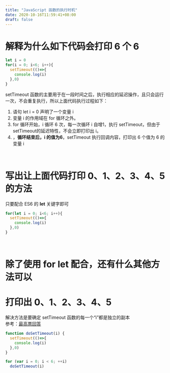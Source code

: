 ```yaml
---
title: "JavaScript 函数的执行时机"
date: 2020-10-16T11:59:41+08:00
draft: false
---
```


# 解释为什么如下代码会打印 6 个 6
```JavaScript
let i = 0
for(i = 0; i<6; i++){
  setTimeout(()=>{
    console.log(i)
  },0)
}
```  
setTimeout 函数的主要用于在一段时间之后，执行相应的延迟操作，且只会运行一次，不会重复执行，所以上面代码执行过程如下：  
1. 语句 let i = 0 声明了一个变量 i  
2. 变量 i 的作用域在 for 循环之外。  
3. for 循环开始，i 循环 6 次，每一次循环 i 自增1，执行 setTimeout，但由于setTimeout的延迟特性，不会立即打印出 i。
4. ，**循环结束后，i 的值为6**，setTimeout 执行回调内容，打印出 6 个值为 6 的变量 i


&nbsp;
&nbsp;

# 写出让上面代码打印 0、1、2、3、4、5 的方法
只要配合 ES6 的 **let** 关键字即可  

```JavaScript
for(let i = 0; i<6; i++){
  setTimeout(()=>{
    console.log(i)
  },0)
}
```
&nbsp;
&nbsp;

# 除了使用 for let 配合，还有什么其他方法可以
# 打印出 0、1、2、3、4、5
解决方法是要确定 setTimeout 函数的每一个“i”都是独立的副本  
参考：[最高票回答](https://stackoverflow.com/questions/5226285/settimeout-in-for-loop-does-not-print-consecutive-values)

```JavaScript
function doSetTimeout(i) {
  setTimeout(()=>{
    console.log(i)
  },0)
}

for (var i = 0; i < 6; ++i)
  doSetTimeout(i)
```